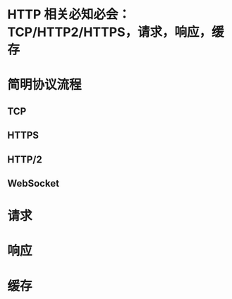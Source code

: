 # HTTP 相关必知必会：TCP/HTTP2/HTTPS，请求，响应，缓存

# 简明协议流程

## TCP

## HTTPS

## HTTP/2

## WebSocket

# 请求

# 响应

# 缓存
